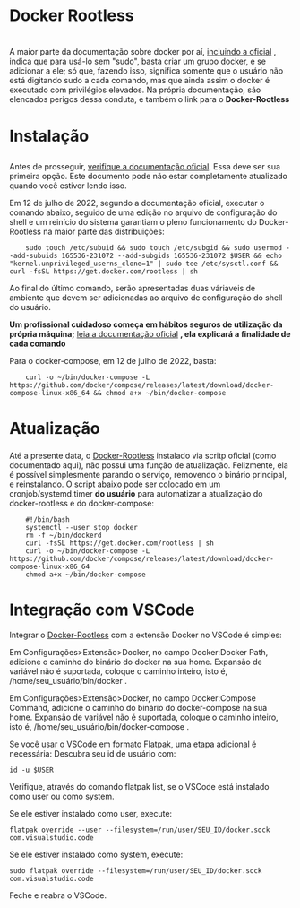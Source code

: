 # Docker Rootless <h1>

A maior parte da documentação sobre docker por aí, [incluindo a oficial](https://docs.docker.com/engine/install/linux-postinstall/) , indica que para usá-lo sem "sudo", basta criar um grupo docker, e se adicionar a ele; só que, fazendo isso, significa somente que o usuário não está digitando sudo a cada comando, mas que ainda assim o docker é executado com privilégios elevados. Na própria documentação, são elencados perigos dessa conduta, e também o link para o **Docker-Rootless**

# Instalação <h2>

Antes de prosseguir, [verifique a documentação oficial](https://docs.docker.com/engine/security/rootless/). Essa deve ser sua primeira opção. Este documento pode não estar completamente atualizado quando você estiver lendo isso.

Em 12 de julho de 2022, segundo a documentação oficial, executar o comando abaixo, seguido de uma edição no arquivo de configuração do shell e um reinício do sistema garantiam o pleno funcionamento do Docker-Rootless na maior parte das distribuições:

        sudo touch /etc/subuid && sudo touch /etc/subgid && sudo usermod --add-subuids 165536-231072 --add-subgids 165536-231072 $USER && echo "kernel.unprivileged_userns_clone=1" | sudo tee /etc/sysctl.conf && curl -fsSL https://get.docker.com/rootless | sh

Ao final do último comando, serão apresentadas duas váriaveis de ambiente que devem ser adicionadas ao arquivo de configuração do shell do usuário.
 
 **Um profissional cuidadoso começa em hábitos seguros de utilização da própria máquina;** [leia a documentação oficial](https://docs.docker.com/engine/security/rootless/) **, ela explicará a finalidade de cada comando**

Para o docker-compose, em 12 de julho de 2022, basta:

        curl -o ~/bin/docker-compose -L https://github.com/docker/compose/releases/latest/download/docker-compose-linux-x86_64 && chmod a+x ~/bin/docker-compose

# Atualização <h3>

Até a presente data, o [Docker-Rootless](https://docs.docker.com/engine/security/rootless/) instalado via scritp oficial (como documentado aqui), não possui uma função de atualização. Felizmente, ela é possível simplesmente parando o serviço, removendo o binário principal, e reinstalando. O script abaixo pode ser colocado em um cronjob/systemd.timer **do usuário** para automatizar a atualização do docker-rootless e do docker-compose:

        #!/bin/bash
        systemctl --user stop docker
        rm -f ~/bin/dockerd
        curl -fsSL https://get.docker.com/rootless | sh
        curl -o ~/bin/docker-compose -L https://github.com/docker/compose/releases/latest/download/docker-compose-linux-x86_64
        chmod a+x ~/bin/docker-compose

# Integração com VSCode

Integrar o [Docker-Rootless](https://docs.docker.com/engine/security/rootless/) com a extensão Docker no VSCode é simples:

Em Configurações>Extensão>Docker, no campo Docker:Docker Path, adicione o caminho do binário do docker na sua home. Expansão de variável não é suportada, coloque o caminho inteiro, isto é, /home/seu_usuário/bin/docker .

Em Configurações>Extensão>Docker, no campo Docker:Compose Command, adicione o caminho do binário do docker-compose na sua home. Expansão de variável não é suportada, coloque o caminho inteiro, isto é, /home/seu_usuário/bin/docker-compose .

Se você usar o VSCode em formato Flatpak, uma etapa adicional é necessária:
Descubra seu id de usuário com:

    id -u $USER

Verifique, através do comando flatpak list, se o VSCode está instalado como user ou como system.

Se ele estiver instalado como user, execute:

    flatpak override --user --filesystem=/run/user/SEU_ID/docker.sock com.visualstudio.code

Se ele estiver instalado como system, execute:
    
    sudo flatpak override --filesystem=/run/user/SEU_ID/docker.sock com.visualstudio.code

Feche e reabra o VSCode.
